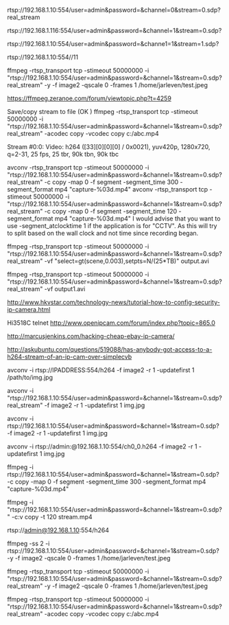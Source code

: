 

rtsp://192.168.1.10:554/user=admin&password=&channel=0&stream=0.sdp?real_stream

rtsp://192.168.1.116:554/user=admin&password=&channel=1&stream=0.sdp?

rtsp://192.168.1.10:554/user=admin&password=&channe1=1&stream=1.sdp?

rtsp://192.168.1.10:554//11


ffmpeg -rtsp_transport tcp -stimeout 50000000 -i "rtsp://192.168.1.10:554/user=admin&password=&channel=1&stream=0.sdp?real_stream" -y -f image2 -qscale 0 -frames 1 /home/jarleven/test.jpeg


https://ffmpeg.zeranoe.com/forum/viewtopic.php?t=4259


Save/copy stream to file (OK )
ffmpeg -rtsp_transport tcp -stimeout 50000000 -i "rtsp://192.168.1.10:554/user=admin&password=&channel=1&stream=0.sdp?real_stream" -acodec copy -vcodec copy c:/abc.mp4

Stream #0:0: Video: h264 ([33][0][0][0] / 0x0021), yuv420p, 1280x720, q=2-31, 25 fps, 25 tbr, 90k tbn, 90k tbc
	

avconv -rtsp_transport tcp -stimeout 50000000 -i "rtsp://192.168.1.10:554/user=admin&password=&channel=1&stream=0.sdp?real_stream" -c copy -map 0 -f segment -segment_time 300 -segment_format mp4 "capture-%03d.mp4"
avconv -rtsp_transport tcp -stimeout 50000000 -i "rtsp://192.168.1.10:554/user=admin&password=&channel=1&stream=0.sdp?real_stream" -c copy -map 0 -f segment -segment_time 120 -segment_format mp4 "capture-%03d.mp4"
I would advise that you want to use -segment_atclocktime 1 if the application is for "CCTV". As this will try to split based on the wall clock and not time since recording began. 



ffmpeg -rtsp_transport tcp -stimeout 50000000 -i "rtsp://192.168.1.10:554/user=admin&password=&channel=1&stream=0.sdp?real_stream" -vf "select=gt(scene\,0.003),setpts=N/(25*TB)" output.avi



ffmpeg -rtsp_transport tcp -stimeout 50000000 -i "rtsp://192.168.1.10:554/user=admin&password=&channel=1&stream=0.sdp?real_stream" -vf output1.avi


http://www.hkvstar.com/technology-news/tutorial-how-to-config-security-ip-camera.html


Hi3518C telnet
http://www.openipcam.com/forum/index.php?topic=865.0

http://marcusjenkins.com/hacking-cheap-ebay-ip-camera/


http://askubuntu.com/questions/519088/has-anybody-got-access-to-a-h264-stream-of-an-ip-cam-over-simplecvb

avconv -i rtsp://IPADDRESS:554/h264 -f image2 -r 1 -updatefirst 1 /path/to/img.jpg

avconv -i "rtsp://192.168.1.10:554/user=admin&password=&channel=1&stream=0.sdp?real_stream"  -f image2 -r 1 -updatefirst 1 img.jpg




avconv -i rtsp://192.168.1.10:554/user=admin&password=&channel=1&stream=0.sdp? -f image2 -r 1 -updatefirst 1 img.jpg



avconv -i rtsp://admin:@192.168.1.10:554/ch0_0.h264 -f image2 -r 1 -updatefirst 1 img.jpg



ffmpeg -i rtsp://192.168.1.10:554/user=admin&password=&channel=1&stream=0.sdp? -c copy -map 0 -f segment -segment_time 300 -segment_format mp4 "capture-%03d.mp4"



ffmpeg -i "rtsp://192.168.1.10:554/user=admin&password=&channel=1&stream=0.sdp? " -c:v copy -t 120 stream.mp4

rtsp://admin@192.168.1.10:554/h264



ffmpeg -ss 2 -i rtsp://192.168.1.10:554/user=admin&password=&channel=1&stream=0.sdp? -y -f image2 -qscale 0 -frames 1 /home/jarleven/test.jpeg



ffmpeg -rtsp_transport tcp -stimeout 50000000 -i "rtsp://192.168.1.10:554/user=admin&password=&channel=1&stream=0.sdp?real_stream" -y -f image2 -qscale 0 -frames 1 /home/jarleven/test.jpeg




ffmpeg -rtsp_transport tcp -stimeout 50000000 -i "rtsp://192.168.1.10:554/user=admin&password=&channel=1&stream=0.sdp?real_stream" -acodec copy -vcodec copy c:/abc.mp4

